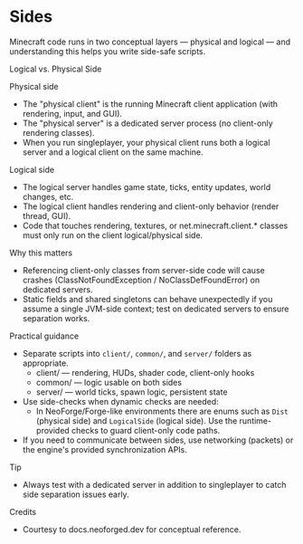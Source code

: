 # Sides

Minecraft code runs in two conceptual layers — physical and logical — and understanding this helps you write side-safe scripts.

Logical vs. Physical Side

Physical side
- The "physical client" is the running Minecraft client application (with rendering, input, and GUI).
- The "physical server" is a dedicated server process (no client-only rendering classes).
- When you run singleplayer, your physical client runs both a logical server and a logical client on the same machine.

Logical side
- The logical server handles game state, ticks, entity updates, world changes, etc.
- The logical client handles rendering and client-only behavior (render thread, GUI).
- Code that touches rendering, textures, or net.minecraft.client.* classes must only run on the client logical/physical side.

Why this matters
- Referencing client-only classes from server-side code will cause crashes (ClassNotFoundException / NoClassDefFoundError) on dedicated servers.
- Static fields and shared singletons can behave unexpectedly if you assume a single JVM-side context; test on dedicated servers to ensure separation works.

Practical guidance
- Separate scripts into `client/`, `common/`, and `server/` folders as appropriate.
    - client/ — rendering, HUDs, shader code, client-only hooks
    - common/ — logic usable on both sides
    - server/ — world ticks, spawn logic, persistent state
- Use side-checks when dynamic checks are needed:
    - In NeoForge/Forge-like environments there are enums such as `Dist` (physical side) and `LogicalSide` (logical side). Use the runtime-provided checks to guard client-only code paths.
- If you need to communicate between sides, use networking (packets) or the engine's provided synchronization APIs.

Tip
- Always test with a dedicated server in addition to singleplayer to catch side separation issues early.

Credits
- Courtesy to docs.neoforged.dev for conceptual reference.